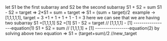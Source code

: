 let S1 be the first subarray and S2 be the second subarray
S1 + S2 = sum
S1 - S2 = target
=> 2*S1 = sum + target
=> S1 = (sum + target)/2
​
example -> [1,1,1,1,1], target = 3
+1 + 1 + 1 + 1 - 1 = 3
here we can see that we are having two subarray
S1 =[1,1,1,1]
S2 =[1]
S1 - S2 = target // [1,1,1,1] - [1] -----------------equation(1)
S1 + S2 = sum // [1,1,1,1] + [1] -----------------equation(2)
by solving above two equation
=> S1 = (target+sum)/2 //new_target